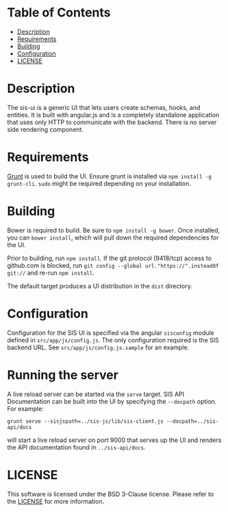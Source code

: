 Table of Contents
=================

- [Description](#description)
- [Requirements](#requirements)
- [Building](#building)
- [Configuration](#configuration)
- [LICENSE](#license)

# Description

The sis-ui is a generic UI that lets users create schemas, hooks, and entities.
It is built with angular.js and is a completely standalone application that
uses only HTTP to communicate with the backend.  There is no server side
rendering component.

# Requirements

[Grunt](http://gruntjs.com) is used to build the UI.  Ensure grunt is installed
via `npm install -g grunt-cli`.  `sudo` might be required depending on your
installation.

# Building

Bower is required to build.  Be sure to `npm install -g bower`.  Once installed, you can `bower install`, which will pull down the required dependencies for the UI.

Prior to building, run `npm install`.  If the git protocol (9418/tcp) access to
github.com is blocked, run `git config --global url."https://".insteadOf git://`
and re-run `npm install`.

The default target produces a UI distribution in the `dist` directory.

# Configuration

Configuration for the SIS UI is specified via the angular `sisconfig` module
defined in `src/app/js/config.js`.  The only configuration required is the
SIS backend URL.  See `src/app/js/config.js.sample` for an example.

# Running the server

A live reload server can be started via the `serve` target.  SIS API
Documentation can be built into the UI by specifying the `--docpath` option.
For example:

`grunt serve --sisjspath=../sis-js/lib/sis-client.js --docpath=../sis-api/docs`

will start a live reload server on port 9000 that serves up the UI and renders
the API documentation found in `../sis-api/docs`.

# LICENSE

This software is licensed under the BSD 3-Clause license.  Please refer to the [LICENSE](./LICENSE) for more information.
